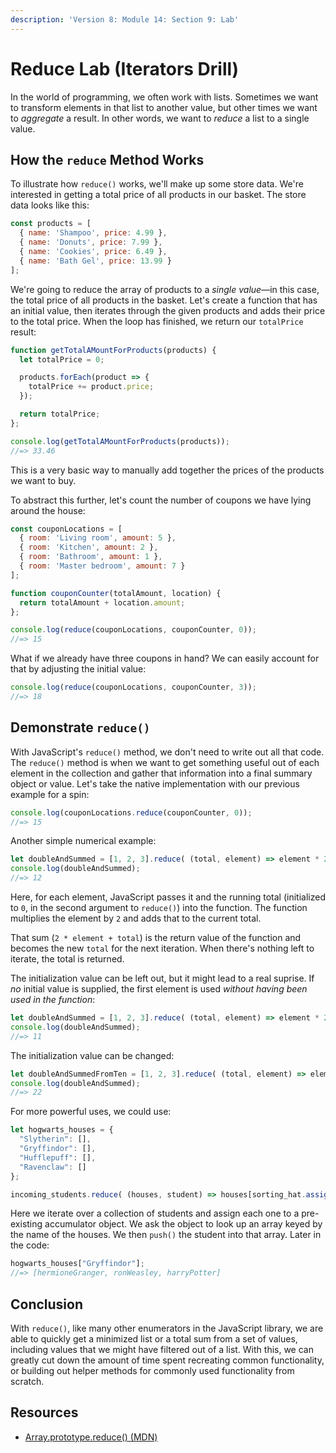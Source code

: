 ```yaml
---
description: 'Version 8: Module 14: Section 9: Lab'
---
```


# Reduce Lab \(Iterators Drill\)

In the world of programming, we often work with lists. Sometimes we want to transform elements in that list to another value, but other times we want to _aggregate_ a result. In other words, we want to _reduce_ a list to a single value.

## How the `reduce` Method Works

To illustrate how `reduce()` works, we'll make up some store data. We're interested in getting a total price of all products in our basket. The store data looks like this:

```javascript
const products = [
  { name: 'Shampoo', price: 4.99 },
  { name: 'Donuts', price: 7.99 },
  { name: 'Cookies', price: 6.49 },
  { name: 'Bath Gel', price: 13.99 }
];
```

We're going to reduce the array of products to a _single value_—in this case, the total price of all products in the basket. Let's create a function that has an initial value, then iterates through the given products and adds their price to the total price. When the loop has finished, we return our `totalPrice` result:

```javascript
function getTotalAMountForProducts(products) {
  let totalPrice = 0;

  products.forEach(product => {
    totalPrice += product.price;
  });

  return totalPrice;
};

console.log(getTotalAMountForProducts(products));
//=> 33.46
```

This is a very basic way to manually add together the prices of the products we want to buy.

To abstract this further, let's count the number of coupons we have lying around the house:

```javascript
const couponLocations = [
  { room: 'Living room', amount: 5 },
  { room: 'Kitchen', amount: 2 },
  { room: 'Bathroom', amount: 1 },
  { room: 'Master bedroom', amount: 7 }
];

function couponCounter(totalAmount, location) {
  return totalAmount + location.amount;
};

console.log(reduce(couponLocations, couponCounter, 0));
//=> 15
```

What if we already have three coupons in hand? We can easily account for that by adjusting the initial value:

```javascript
console.log(reduce(couponLocations, couponCounter, 3));
//=> 18
```

## Demonstrate `reduce()`

With JavaScript's `reduce()` method, we don't need to write out all that code. The `reduce()` method is when we want to get something useful out of each element in the collection and gather that information into a final summary object or value. Let's take the native implementation with our previous example for a spin:

```javascript
console.log(couponLocations.reduce(couponCounter, 0));
//=> 15
```

Another simple numerical example:

```javascript
let doubleAndSummed = [1, 2, 3].reduce( (total, element) => element * 2 + total, 0 );
console.log(doubleAndSummed);
//=> 12
```

Here, for each element, JavaScript passes it and the running total \(initialized to `0`, in the second argument to `reduce()`\) into the function. The function multiplies the element by `2` and adds that to the current total.

That sum \(`2 * element + total`\) is the return value of the function and becomes the new `total` for the next iteration. When there's nothing left to iterate, the total is returned.

The initialization value can be left out, but it might lead to a real suprise. If _no_ initial value is supplied, the first element is used _without having been used in the function_:

```javascript
let doubleAndSummed = [1, 2, 3].reduce( (total, element) => element * 2 + total );
console.log(doubleAndSummed);
//=> 11
```

The initialization value can be changed:

```javascript
let doubleAndSummedFromTen = [1, 2, 3].reduce( (total, element) => element * 2 + total, 10 );
console.log(doubleAndSummed);
//=> 22
```

For more powerful uses, we could use:

```javascript
let hogwarts_houses = {
  "Slytherin": [],
  "Gryffindor": [],
  "Hufflepuff": [],
  "Ravenclaw": []
};

incoming_students.reduce( (houses, student) => houses[sorting_hat.assign(student)].push(student), hogwarts_houses);
```

Here we iterate over a collection of students and assign each one to a pre-existing accumulator object. We ask the object to look up an array keyed by the name of the houses. We then `push()` the student into that array. Later in the code:

```javascript
hogwarts_houses["Gryffindor"];
//=> [hermioneGranger, ronWeasley, harryPotter]
```

## Conclusion

With `reduce()`, like many other enumerators in the JavaScript library, we are able to quickly get a minimized list or a total sum from a set of values, including values that we might have filtered out of a list. With this, we can greatly cut down the amount of time spent recreating common functionality, or building out helper methods for commonly used functionality from scratch.

## Resources

* [Array.prototype.reduce\(\) \(MDN\)](https://developer.mozilla.org/en-US/docs/Web/JavaScript/Reference/Global_Objects/Array/Reduce)

